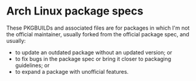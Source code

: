 # Arch Linux package specs

These PKGBUILDs and associated files are for packages in which I'm not the official maintainer,
usually forked from the official package spec, and usually:

- to update an outdated package without an updated version; or
- to fix bugs in the package spec or bring it closer to packaging guidelines; or
- to expand a package with unofficial features.
